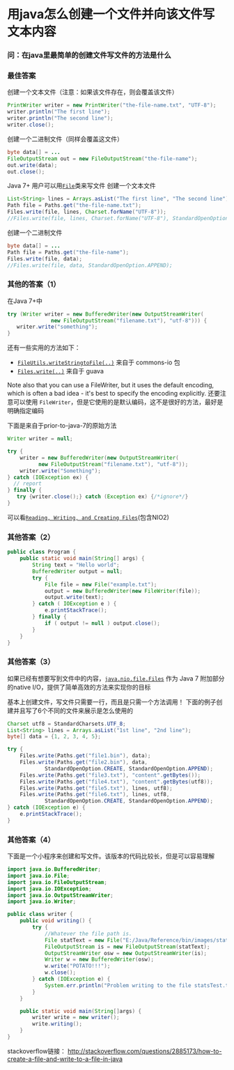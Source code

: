 # 用java怎么创建一个文件并向该文件写文本内容

### 问：在java里最简单的创建文件写文件的方法是什么

### 最佳答案

创建一个文本文件（注意：如果该文件存在，则会覆盖该文件）

````java
PrintWriter writer = new PrintWriter("the-file-name.txt", "UTF-8");
writer.println("The first line");
writer.println("The second line");
writer.close();
````

创建一个二进制文件（同样会覆盖这文件）

````java
byte data[] = ...
FileOutputStream out = new FileOutputStream("the-file-name");
out.write(data);
out.close();
````

Java 7+ 用户可以用[`File`](http://docs.oracle.com/javase/7/docs/api/index.html?java/nio/file/Files.html)类来写文件
创建一个文本文件

````java
List<String> lines = Arrays.asList("The first line", "The second line");
Path file = Paths.get("the-file-name.txt");
Files.write(file, lines, Charset.forName("UTF-8"));
//Files.write(file, lines, Charset.forName("UTF-8"), StandardOpenOption.APPEND);
````

创建一个二进制文件

````java
byte data[] = ...
Path file = Paths.get("the-file-name");
Files.write(file, data);
//Files.write(file, data, StandardOpenOption.APPEND);
````

### 其他的答案（1）

在Java 7+中

````java
try (Writer writer = new BufferedWriter(new OutputStreamWriter(
              new FileOutputStream("filename.txt"), "utf-8"))) {
   writer.write("something");
}
````

还有一些实用的方法如下：

* [`FileUtils.writeStringtoFile(..)`](https://commons.apache.org/proper/commons-io/apidocs/org/apache/commons/io/FileUtils.html#writeStringToFile%28java.io.File,%20java.lang.String,%20java.nio.charset.Charset%29) 来自于 commons-io 包
* [`Files.write(..)`](http://docs.guava-libraries.googlecode.com/git/javadoc/com/google/common/io/Files.html#write%28java.lang.CharSequence,%20java.io.File,%20java.nio.charset.Charset%29) 来自于 guava

Note also that you can use a FileWriter, but it uses the default encoding,
which is often a bad idea - it's best to specify the encoding explicitly.
还要注意可以使用 `FileWriter`，但是它使用的是默认编码，这不是很好的方法，最好是明确指定编码

下面是来自于prior-to-java-7的原始方法

````java
Writer writer = null;

try {
    writer = new BufferedWriter(new OutputStreamWriter(
          new FileOutputStream("filename.txt"), "utf-8"));
    writer.write("Something");
} catch (IOException ex) {
  // report
} finally {
   try {writer.close();} catch (Exception ex) {/*ignore*/}
}
````

可以看[`Reading, Writing, and Creating Files`](http://docs.oracle.com/javase/tutorial/essential/io/file.html)(包含NIO2)

### 其他答案（2）

````java
public class Program {
    public static void main(String[] args) {
        String text = "Hello world";
        BufferedWriter output = null;
        try {
            File file = new File("example.txt");
            output = new BufferedWriter(new FileWriter(file));
            output.write(text);
        } catch ( IOException e ) {
            e.printStackTrace();
        } finally {
            if ( output != null ) output.close();
        }
    }
}
````

### 其他答案（3）

如果已经有想要写到文件中的内容，[`java.nio.file.Files`](https://docs.oracle.com/javase/7/docs/api/java/nio/file/Files.html) 作为 Java 7 附加部分的native I/O，提供了简单高效的方法来实现你的目标

基本上创建文件，写文件只需要一行，而且是只需一个方法调用！
下面的例子创建并且写了6个不同的文件来展示是怎么使用的

````java
Charset utf8 = StandardCharsets.UTF_8;
List<String> lines = Arrays.asList("1st line", "2nd line");
byte[] data = {1, 2, 3, 4, 5};

try {
    Files.write(Paths.get("file1.bin"), data);
    Files.write(Paths.get("file2.bin"), data,
            StandardOpenOption.CREATE, StandardOpenOption.APPEND);
    Files.write(Paths.get("file3.txt"), "content".getBytes());
    Files.write(Paths.get("file4.txt"), "content".getBytes(utf8));
    Files.write(Paths.get("file5.txt"), lines, utf8);
    Files.write(Paths.get("file6.txt"), lines, utf8,
            StandardOpenOption.CREATE, StandardOpenOption.APPEND);
} catch (IOException e) {
    e.printStackTrace();
}
````

### 其他答案（4）

下面是一个小程序来创建和写文件。该版本的代码比较长，但是可以容易理解

````java
import java.io.BufferedWriter;
import java.io.File;
import java.io.FileOutputStream;
import java.io.IOException;
import java.io.OutputStreamWriter;
import java.io.Writer;

public class writer {
    public void writing() {
        try {
            //Whatever the file path is.
            File statText = new File("E:/Java/Reference/bin/images/statsTest.txt");
            FileOutputStream is = new FileOutputStream(statText);
            OutputStreamWriter osw = new OutputStreamWriter(is);    
            Writer w = new BufferedWriter(osw);
            w.write("POTATO!!!");
            w.close();
        } catch (IOException e) {
            System.err.println("Problem writing to the file statsTest.txt");
        }
    }

    public static void main(String[]args) {
        writer write = new writer();
        write.writing();
    }
}
````

stackoverflow链接：
<http://stackoverflow.com/questions/2885173/how-to-create-a-file-and-write-to-a-file-in-java>
